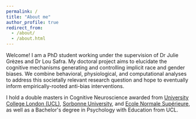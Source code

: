 ```yaml
---
permalink: /
title: "About me"
author_profile: true
redirect_from: 
  - /about/
  - /about.html
---
```


Welcome! I am a PhD student working under the supervision of Dr Julie Grèzes and Dr Lou Safra. My doctoral project aims to elucidate the cognitive mechanisms generating and controlling implicit race and gender biases. We combine behavioral, physiological, and computational analyses to address this societally relevant research question and hope to eventually inform empirically-rooted anti-bias interventions.

I hold a double masters in Cognitive Neuroscience awarded from [University College London (UCL)]([url](https://www.ucl.ac.uk/)), [Sorbonne University]([url](https://www.sorbonne-universite.fr/en)), and [Ecole Normale Supérieure]([url](https://www.ens.psl.eu/)), as well as a Bachelor's degree in Psychology with Education from UCL.
